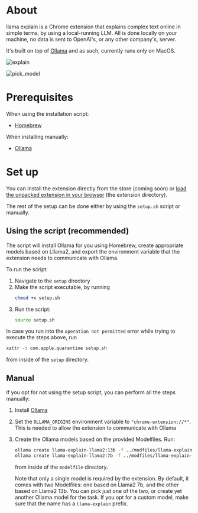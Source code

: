 # About
llama explain is a Chrome extension that explains complex text online in simple terms, by using a local-running LLM. All is done locally on your machine, no data is sent to OpenAI's, or any other company's, server.

It's built on top of [Ollama](https://github.com/jmorganca/ollama) and as such, currently runs only on MacOS.

![explain](https://github.com/welniak/llama-explain/assets/13221950/d66b6a19-5de7-40ed-a9f6-79e22b07903d)

![pick_model](https://github.com/welniak/llama-explain/assets/13221950/e2a0776e-faac-44dc-a646-e146662d26f9)

# Prerequisites
When using the installation script:
- [Homebrew](https://brew.sh/)

When installing manually:
- [Ollama](https://github.com/jmorganca/ollama)

# Set up
You can install the extension directly from the store (coming soon) or [load the unpacked extension in your browser](https://developer.chrome.com/docs/extensions/mv3/getstarted/development-basics/#load-unpacked) (the extension directory).

The rest of the setup can be done either by using the `setup.sh` script or manually.

## Using the script (recommended)
The script will install Ollama for you using Homebrew, create appropriate models based on Lllama2, and export the environment variable that the extension needs to communicate with Ollama. 

To run the script:
1. Navigate to the `setup` directory
2. Make the script executable, by running
   ```bash
   chmod +x setup.sh
   ```
3. Run the script:
   ```bash
   source setup.sh
   ```

In case you run into the `operation not permitted` error while trying to execute the steps above, run

```bash
xattr -d com.apple.quarantine setup.sh
```

from inside of the `setup` directory.

## Manual
If you opt for not using the setup script, you can perform all the steps manually:
1. Install [Ollama](https://github.com/jmorganca/ollama)
2. Set the `OLLAMA_ORIGINS` environment variable to `"chrome-extension://*"`. This is needed to allow the extension to communicate with Ollama
3. Create the Ollama models based on the provided Modelfiles. Run:
   ```bash
   ollama create llama-explain-llama2:13b -f ../modfiles/llama-explain-llama2-13b-modifle
   ollama create llama-explain-llama2:7b -f ../modfiles/llama-explain-llama2-7b-modifle
   ```

   from inside of the `modelfile` directory.

   Note that only a single model is required by the extension. By default, it comes with two Modelfiles: one based on Llama2 7b, and the other based on Llama2 13b. You can pick just one of the two, or create yet another Ollama model for the task. If you opt for a custom model, make sure that the name has a `llama-explain` prefix.
